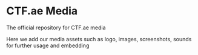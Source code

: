 # CTF.ae Media
The official repository for CTF.ae media

Here we add our media assets such as logo, images, screenshots, sounds for further usage and embedding
